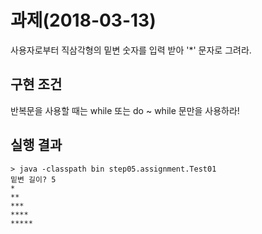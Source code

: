 # 과제(2018-03-13)
사용자로부터 직삼각형의 밑변 숫자를 입력 받아 '*' 문자로 그려라. 

## 구현 조건
반복문을 사용할 때는 while 또는 do ~ while 문만을 사용하라!

## 실행 결과
```
> java -classpath bin step05.assignment.Test01
밑변 길이? 5
*
**
***
****
*****
``` 